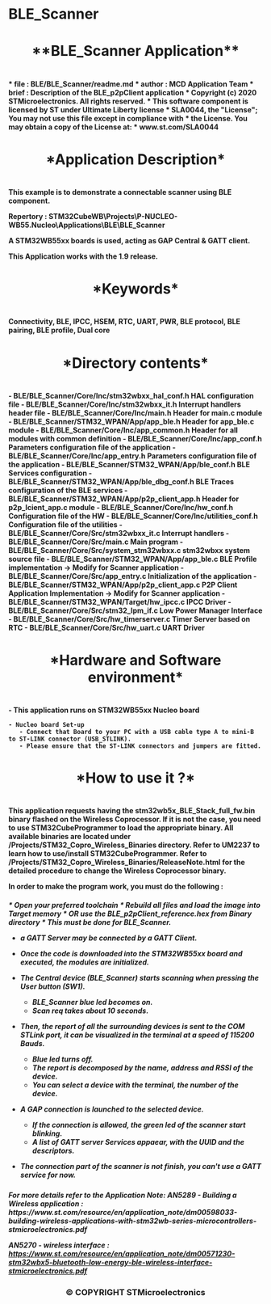 # BLE_Scanner

<h1><center>**BLE_Scanner Application**</center><h1>
<h4>
  * file : BLE/BLE_Scanner/readme.md                                                 
  * author : MCD Application Team                                                      
  * brief : Description of the BLE_p2pClient application                              
  * Copyright (c) 2020 STMicroelectronics. All rights reserved.                                                                                                   
  * This software component is licensed by ST under Ultimate Liberty license          
  * SLA0044, the "License"; You may not use this file except in compliance with       
  * the License. You may obtain a copy of the License at:                             
  * www.st.com/SLA0044                                  
<h4>
<h1><center>*Application Description*</center><h1>
<h4>

This example is to demonstrate a connectable scanner using BLE component. 

Repertory : STM32CubeWB\Projects\P-NUCLEO-WB55.Nucleo\Applications\BLE\BLE_Scanner

A STM32WB55xx boards is used, acting as GAP Central & GATT client.

**This Application works with the 1.9 release.**
<h4>

<h1><center>*Keywords*</center><h1>
<h4>
Connectivity, BLE, IPCC, HSEM, RTC, UART, PWR, BLE protocol, BLE pairing, BLE profile, Dual core
<h4>
<h1><center>*Directory contents*</center><h1>
  <h4>
  - BLE/BLE_Scanner/Core/Inc/stm32wbxx_hal_conf.h		HAL configuration file
  - BLE/BLE_Scanner/Core/Inc/stm32wbxx_it.h          	Interrupt handlers header file
  - BLE/BLE_Scanner/Core/Inc/main.h                  	Header for main.c module
  - BLE/BLE_Scanner/STM32_WPAN/App/app_ble.h          Header for app_ble.c module
  - BLE/BLE_Scanner/Core/Inc/app_common.h            	Header for all modules with common definition
  - BLE/BLE_Scanner/Core/Inc/app_conf.h              	Parameters configuration file of the application
  - BLE/BLE_Scanner/Core/Inc/app_entry.h            	Parameters configuration file of the application
  - BLE/BLE_Scanner/STM32_WPAN/App/ble_conf.h         BLE Services configuration
  - BLE/BLE_Scanner/STM32_WPAN/App/ble_dbg_conf.h     BLE Traces configuration of the BLE services
  - BLE/BLE_Scanner/STM32_WPAN/App/p2p_client_app.h   Header for p2p_lcient_app.c module
  - BLE/BLE_Scanner/Core/Inc/hw_conf.h           		Configuration file of the HW
  - BLE/BLE_Scanner/Core/Inc/utilities_conf.h    		Configuration file of the utilities
  - BLE/BLE_Scanner/Core/Src/stm32wbxx_it.c          	Interrupt handlers
  - BLE/BLE_Scanner/Core/Src/main.c                  	Main program
  - BLE/BLE_Scanner/Core/Src/system_stm32wbxx.c      	stm32wbxx system source file
  - BLE/BLE_Scanner/STM32_WPAN/App/app_ble.c      	BLE Profile implementation -> Modify for Scanner application
  - BLE/BLE_Scanner/Core/Src/app_entry.c      		Initialization of the application
  - BLE/BLE_Scanner/STM32_WPAN/App/p2p_client_app.c   P2P Client Application Implementation -> Modify for Scanner application
  - BLE/BLE_Scanner/STM32_WPAN/Target/hw_ipcc.c      	IPCC Driver
  - BLE/BLE_Scanner/Core/Src/stm32_lpm_if.c			Low Power Manager Interface
  - BLE/BLE_Scanner/Core/Src/hw_timerserver.c 		Timer Server based on RTC
  - BLE/BLE_Scanner/Core/Src/hw_uart.c 				UART Driver
  <h4>

<h1><center>*Hardware and Software environment*</center><h1>
<h4>
    - This application runs on STM32WB55xx Nucleo board
    
    - Nucleo board Set-up    
       - Connect that Board to your PC with a USB cable type A to mini-B to ST-LINK connector (USB_STLINK).
       - Please ensure that the ST-LINK connectors and jumpers are fitted.
<h4>
<h1><center>*How to use it ?*</center><h1>

<h4>This application requests having the stm32wb5x_BLE_Stack_full_fw.bin binary flashed on the Wireless Coprocessor.
If it is not the case, you need to use STM32CubeProgrammer to load the appropriate binary.
All available binaries are located under /Projects/STM32_Copro_Wireless_Binaries directory.
Refer to UM2237 to learn how to use/install STM32CubeProgrammer.
Refer to /Projects/STM32_Copro_Wireless_Binaries/ReleaseNote.html for the detailed procedure to change the
Wireless Coprocessor binary.  
   
In order to make the program work, you must do the following :
<h5>
 * Open your preferred toolchain 
 * Rebuild all files and load the image into Target memory
 * OR use the BLE_p2pClient_reference.hex from Binary directory
 * This must be done for BLE_Scanner.

 * a GATT Server may be connected by a GATT Client.
 * Once the code is downloaded into the STM32WB55xx board and executed, the modules are initialized. 

 * The Central device (BLE_Scanner) starts scanning when pressing the User button (SW1). 
   * BLE_Scanner blue led becomes on. 
   * Scan req takes about 10 seconds.
 * Then, the report of all the surrounding devices is sent to the COM STLink port, it can be visualized in the terminal at a speed of 115200 Bauds. 
   * Blue led turns off.
   * The report is decomposed by the name, address and RSSI of the device.
   * You can select a device with the terminal, the number of the device.
 * A GAP connection is launched to the selected device.
   * If the connection is allowed, the green led of the scanner start blinking.
   * A list of GATT server Services appaear, with the UUID and the descriptors.
 * The connection part of the scanner is not finish, you can't use a GATT service for now.
  <h5>
For more details refer to the Application Note: 
  AN5289 - Building a Wireless application : https://www.st.com/resource/en/application_note/dm00598033-building-wireless-applications-with-stm32wb-series-microcontrollers-stmicroelectronics.pdf
  
  AN5270 - wireless interface : https://www.st.com/resource/en/application_note/dm00571230-stm32wbx5-bluetooth-low-energy-ble-wireless-interface-stmicroelectronics.pdf
  <h4>
  
 <h3><center>&copy; COPYRIGHT STMicroelectronics</center></h3>
